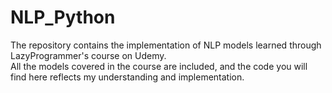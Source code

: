 # NLP_Python

The repository contains the implementation of NLP models learned through LazyProgrammer's course on Udemy.
<br>
All the models covered in the course are included, and the code you will find here reflects my understanding and implementation.
